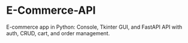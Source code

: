 # E-Commerce-API
E-commerce app in Python: Console, Tkinter GUI, and FastAPI API with auth, CRUD, cart, and order management.
